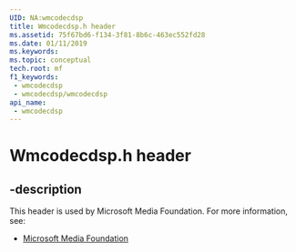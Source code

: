 ```yaml
---
UID: NA:wmcodecdsp
title: Wmcodecdsp.h header
ms.assetid: 75f67bd6-f134-3f81-8b6c-463ec552fd28
ms.date: 01/11/2019
ms.keywords: 
ms.topic: conceptual
tech.root: mf
f1_keywords:
 - wmcodecdsp
 - wmcodecdsp/wmcodecdsp
api_name:
 - wmcodecdsp
---
```


# Wmcodecdsp.h header


## -description

This header is used by Microsoft Media Foundation. For more information, see:

- [Microsoft Media Foundation](../_mf/index.md)

